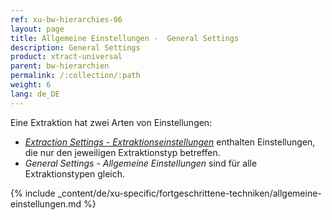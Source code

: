 ```yaml
---
ref: xu-bw-hierarchies-06
layout: page
title: Allgemeine Einstellungen -  General Settings
description: General Settings
product: xtract-universal
parent: bw-hierarchien
permalink: /:collection/:path
weight: 6
lang: de_DE
---
```


Eine Extraktion hat zwei Arten von Einstellungen:
- [*Extraction Settings - Extraktionseinstellungen*](./hierarchie-extraktionseinstellungen) enthalten Einstellungen, die nur den jeweiligen Extraktionstyp betreffen.
- *General Settings - Allgemeine Einstellungen* sind für alle Extraktionstypen gleich. 


{% include _content/de/xu-specific/fortgeschrittene-techniken/allgemeine-einstellungen.md  %}



